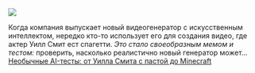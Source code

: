 <!--2025-01-04 19:39:11-->
<div class="yb">
  <div class="rss smaller1 habr"><img src="https://habrastorage.org/getpro/habr/upload_files/040/087/fb2/040087fb2478d156373719a0d25ecd23.jpg" /><p>Когда компания выпускает новый видеогенератор с искусственным интеллектом, нередко кто-то использует его для создания видео, где актер Уилл Смит ест спагетти. <em>Это стало своеобразным мемом и тестом:</em> проверить, насколько реалистично новый генератор может... <br><a class="light" href="https://habr.com/ru/companies/bothub/news/871636/?utm_source=habrahabr&utm_medium=rss&utm_campaign=871636">Необычные AI-тесты: от Уилла Смита с пастой до Minecraft</a></div>
</div>
